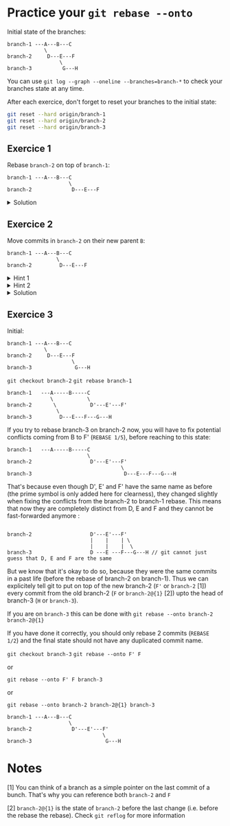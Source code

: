 # Practice your `git rebase --onto`

Initial state of the branches:
```
branch-1 ---A---B---C
            \
branch-2     D---E---F
                 \
branch-3          G---H
```

You can use `git log --graph --oneline --branches=branch-*` to check your branches state at any time.

After each exercice, don't forget to reset your branches to the initial state:
```bash
git reset --hard origin/branch-1
git reset --hard origin/branch-2
git reset --hard origin/branch-3
```

## Exercice 1

Rebase `branch-2` on top of `branch-1`:
```
branch-1 ---A---B---C
                    \
branch-2             D---E---F
```

<details>
  <summary>Solution</summary>

    git checkout branch-2
    git rebase branch-1

</details>

## Exercice 2

Move commits in `branch-2` on their new parent `B`:
```
branch-1 ---A---B---C
                \
branch-2         D---E---F
```

<details>
  <summary>Hint 1</summary>

    --onto

</details>

<details>
  <summary>Hint 2</summary>

    git rebase --onto <new-parent> <old-parent>

</details>

<details>
  <summary>Solution</summary>

    git checkout branch-2
    git rebase --onto b7fb633 7b26bca7
                        ^         ^
                        B         A

</details>

## Exercice 3

Initial:
```
branch-1 ---A---B---C
            \
branch-2     D---E---F
                     \
branch-3              G---H
```

`git checkout branch-2`
`git rebase branch-1`
```
branch-1   ---A-----B-----C
              \           \
branch-2       \           D'---E'---F'
                \
branch-3         D---E---F---G---H
```

If you try to rebase branch-3 on branch-2 now, you will have to fix potential conflicts coming from B to F' (`REBASE 1/5`), before reaching  to this state:
```
branch-1   ---A-----B-----C
                          \
branch-2                   D'---E'---F'
                                     \
branch-3                              D---E---F---G---H
```
That's because even though D', E' and F' have the same name as before (the prime symbol is only added here for clearness), they changed slightly when fixing the conflicts from the branch-2 to branch-1 rebase. This means that now they are completely distinct from D, E and F and they cannot be fast-forwarded anymore :
```

branch-2                   D'---E'---F'
                           |    |    | \
                           |    |    |  \
branch-3                   D ---E ---F---G---H // git cannot just guess that D, E and F are the same
```

But we know that it's okay to do so, because they were the same commits in a past life (before the rebase of branch-2 on branch-1). Thus we can explicitely tell git to put on top of the new branch-2 (`F'` or `branch-2` [1]) every commit from the old branch-2 (`F` or `branch-2@{1}` [2]) upto the head of branch-3 (`H` or `branch-3`).

If you are on `branch-3` this can be done with `git rebase --onto branch-2 branch-2@{1}`

If you have done it correctly, you should only rebase 2 commits (`REBASE 1/2`) and the final state should not have any duplicated commit name.

`git checkout branch-3`
`git rebase --onto F' F`

or

`git rebase --onto F' F branch-3`

or

`git rebase --onto branch-2 branch-2@{1} branch-3`

```
branch-1 ---A---B---C
                    \
branch-2             D'---E'---F'
                               \
branch-3                        G---H
```



# Notes
[1] You can think of a branch as a simple pointer on the last commit of a bunch. That's why you can reference both `branch-2` and `F`

[2] `branch-2@{1}` is the state of `branch-2` before the last change (i.e. before the rebase the rebase). 
Check `git reflog` for more information
